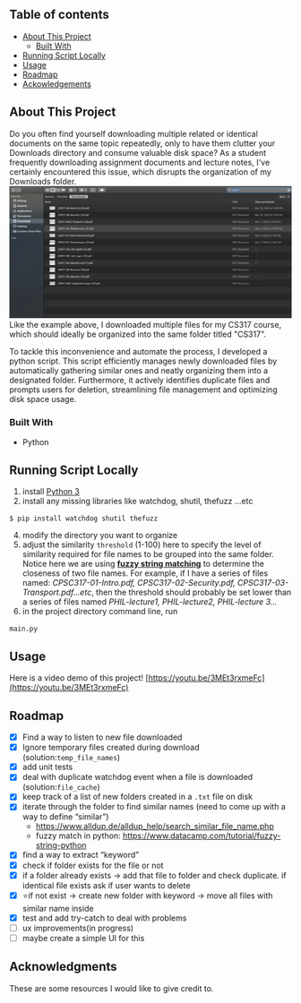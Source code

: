 <!-- ABOUT THE PROJECT -->
## Table of contents

* [About This Project](#about-this-project)
    * [Built With](#built-with)
* [Running Script Locally](#running-script-locally)
* [Usage](#usage) 
* [Roadmap](#roadmap)
* [Ackowledgements](#acknowledgments)


## About This Project
Do you often find yourself downloading multiple related or identical documents on the same topic repeatedly, only to have them clutter your Downloads directory and consume valuable disk space? As a student frequently downloading assignment documents and lecture notes, I've certainly encountered this issue, which disrupts the organization of my Downloads folder. 
<img src="media/unorganized_folder.png">
Like the example above, I downloaded multiple files for my CS317 course, which should ideally be organized into the same folder titled "CS317".

To tackle this inconvenience and automate the process, I developed a python script. This script efficiently manages newly downloaded files by automatically gathering similar ones and neatly organizing them into a designated folder. Furthermore, it actively identifies duplicate files and prompts users for deletion, streamlining file management and optimizing disk space usage.

### Built With
* <i class="fa-brands fa-python"></i> Python


## Running Script Locally
1) install [Python 3](https://www.python.org/downloads/)
2) install any missing libraries like watchdog, shutil, thefuzz ...etc
```
$ pip install watchdog shutil thefuzz
```
4) modify the directory you want to organize
5) adjust the similarity `threshold` (1-100) here to specify the level of similarity required for file names to be grouped into the same folder. Notice here we are using **[fuzzy string matching](https://www.datacamp.com/tutorial/fuzzy-string-python)** to determine the closeness of two file names. For example, if I have a series of files named: *CPSC317-01-Intro.pdf, CPSC317-02-Security.pdf, CPSC317-03-Transport.pdf...etc*, then the threshold should probably be set lower than a series of files named *PHIL-lecture1, PHIL-lecture2, PHIL-lecture 3...*
3) in the project directory command line, run 
```
main.py
```

<!-- USAGE EXAMPLES -->
## Usage
<!-- TODO: insert gif of how the program works -->
Here is a video demo of this project!
[https://youtu.be/3MEt3rxmeFc](https://youtu.be/3MEt3rxmeFc)

<!-- ROADMAP -->
## Roadmap

- [x] Find a way to listen to new file downloaded
- [x]  Ignore temporary files created during download (solution:`temp_file_names`)
- [x]  add unit tests
- [x]  deal with duplicate watchdog event when a file is downloaded (solution:`file_cache`)
- [x]  keep track of a list of new folders created in a `.txt` file on disk
- [x]  iterate through the folder to find similar names (need to come up with a way to define “similar”)
    - https://www.alldup.de/alldup_help/search_similar_file_name.php
    - fuzzy match in python: https://www.datacamp.com/tutorial/fuzzy-string-python
- [x]  find a way to extract “keyword”
- [x]  check if folder exists for the file or not
- [x]  if a folder already exists → add that file to folder and check duplicate. if identical file exists ask if user wants to delete
- [x]  ⭐if not exist → create new folder with keyword → move all files with similar name inside
- [x]  test and add try-catch to deal with problems
- [ ] ux improvements(in progress)
- [ ] maybe create a simple UI for this

<!-- ACKNOWLEDGMENTS -->
## Acknowledgments

These are some resources I would like to give credit to.